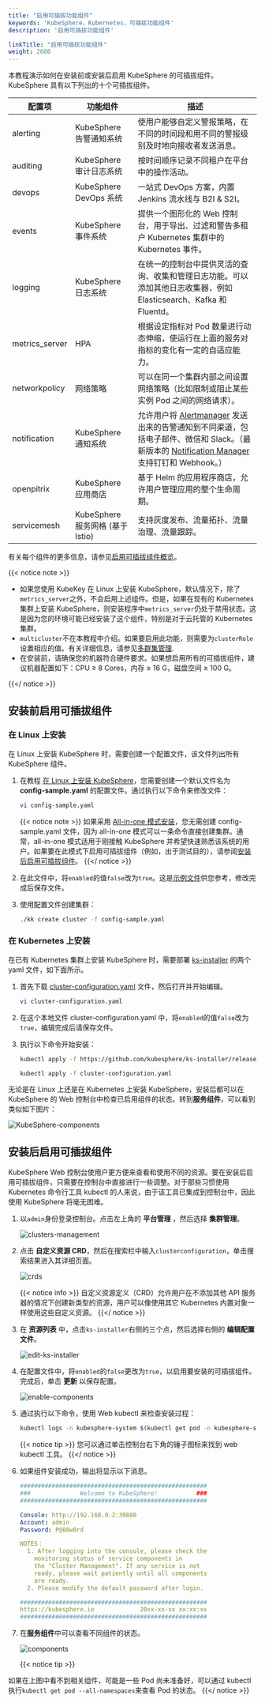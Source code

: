 ```yaml
---
title: "启用可插拔功能组件"
keywords: 'KubeSphere，Kubernetes，可插拔功能组件'
description: '启用可插拔功能组件'

linkTitle: "启用可插拔功能组件"
weight: 2600
---
```


本教程演示如何在安装前或安装后启用 KubeSphere 的可插拔组件。KubeSphere 具有以下列出的十个可插拔组件。

| 配置项 | 功能组件               | 描述                                                  |
| ------------------ | ------------------------------------- | ------------------------------------------------------------ |
| alerting           | KubeSphere 告警通知系统            | 使用户能够自定义警报策略，在不同的时间段和用不同的警报级别及时地向接收者发送消息。|
| auditing           | KubeSphere 审计日志系统           | 按时间顺序记录不同租户在平台中的操作活动。|
| devops             | KubeSphere DevOps 系统              | 一站式 DevOps 方案，内置 Jenkins 流水线与 B2I & S2I。|
| events             | KubeSphere 事件系统              | 提供一个图形化的 Web 控制台，用于导出、过滤和警告多租户 Kubernetes 集群中的 Kubernetes 事件。|
| logging            | KubeSphere 日志系统             | 在统一的控制台中提供灵活的查询、收集和管理日志功能。可以添加其他日志收集器，例如Elasticsearch、Kafka 和 Fluentd。|
| metrics_server     | HPA                                   | 根据设定指标对 Pod 数量进行动态伸缩，使运行在上面的服务对指标的变化有一定的自适应能力。|
| networkpolicy      | 网络策略                        | 可以在同一个集群内部之间设置网络策略（比如限制或阻止某些实例 Pod 之间的网络请求）。|
| notification       | KubeSphere 通知系统        | 允许用户将 [Alertmanager](../../cluster-administration/cluster-wide-alerting-and-notification/alertmanager/) 发送出来的告警通知到不同渠道，包括电子邮件、微信和 Slack。（最新版本的 [Notification Manager](https://github.com/kubesphere/notification-manager) 支持钉钉和 Webhook。）|
| openpitrix         | KubeSphere 应用商店                  | 基于 Helm 的应用程序商店，允许用户管理应用的整个生命周期。|
| servicemesh        | KubeSphere 服务网格 (基于 Istio) | 支持灰度发布、流量拓扑、流量治理、流量跟踪。|

有关每个组件的更多信息，请参见[启用可插拔组件概览](../../pluggable-components/overview/)。

{{< notice note >}}

- 如果您使用 KubeKey 在 Linux 上安装 KubeSphere，默认情况下，除了`metrics_server`之外，不会启用上述组件。但是，如果在现有的 Kubernetes 集群上安装 KubeSphere，则安装程序中`metrics_server`仍处于禁用状态。这是因为您的环境可能已经安装了这个组件，特别是对于云托管的 Kubernetes 集群。
- `multicluster`不在本教程中介绍。如果要启用此功能，则需要为`clusterRole`设置相应的值。有关详细信息，请参见[多群集管理](../../multicluster-management/).
- 在安装前，请确保您的机器符合硬件要求。如果想启用所有的可插拔组件，建议机器配置如下：CPU ≥ 8 Cores，内存 ≥ 16 G，磁盘空间 ≥ 100 G。

{{</ notice >}}

## 安装前启用可插拔组件

### **在 Linux 上安装**

在 Linux 上安装 KubeSphere 时，需要创建一个配置文件，该文件列出所有 KubeSphere 组件。

1. 在教程 [在 Linux 上安装 KubeSphere](../../installing-on-linux/introduction/multioverview/)，您需要创建一个默认文件名为 **config-sample.yaml** 的配置文件。通过执行以下命令来修改文件：

    ```bash
    vi config-sample.yaml
    ```

    {{< notice note >}}
如果采用 [All-in-one 模式安装](../../quick-start/all-in-one-on-linux/)，您无需创建 config-sample.yaml 文件，因为 all-in-one 模式可以一条命令直接创建集群。通常，all-in-one 模式适用于刚接触 KubeSphere 并希望快速熟悉该系统的用户。如果要在此模式下启用可插拔组件（例如，出于测试目的），请参阅[安装后启用可插拔组件](#安装后启用可插拔组件)。
    {{</ notice >}}

2. 在此文件中，将`enabled`的值`false`改为`true`。这是[示例文件](https://github.com/kubesphere/kubekey/blob/release-1.0/docs/config-example.md)供您参考，修改完成后保存文件。

3. 使用配置文件创建集群：

    ```bash
    ./kk create cluster -f config-sample.yaml
    ```

### 在 Kubernetes 上安装

在已有 Kubernetes 集群上安装 KubeSphere 时，需要部署 [ks-installer](https://github.com/kubesphere/ks-installer/) 的两个 yaml 文件，如下面所示。

1. 首先下载 [cluster-configuration.yaml](https://github.com/kubesphere/ks-installer/releases/download/v3.0.0/cluster-configuration.yaml) 文件，然后打开并开始编辑。

    ```bash
    vi cluster-configuration.yaml
    ```

2. 在这个本地文件 cluster-configuration.yaml 中，将`enabled`的值`false`改为`true`，编辑完成后请保存文件。

3. 执行以下命令开始安装：

    ```bash
    kubectl apply -f https://github.com/kubesphere/ks-installer/releases/download/v3.0.0/kubesphere-installer.yaml

    kubectl apply -f cluster-configuration.yaml
    ```

无论是在 Linux 上还是在 Kubernetes 上安装 KubeSphere，安装后都可以在 KubeSphere 的 Web 控制台中检查已启用组件的状态。转到**服务组件**，可以看到类似如下图片：

![KubeSphere-components](/images/docs/quickstart/kubesphere-components-zh.png)

## 安装后启用可插拔组件

KubeSphere Web 控制台使用户更方便来查看和使用不同的资源。要在安装后启用可插拔组件，只需要在控制台中直接进行一些调整。对于那些习惯使用 Kubernetes 命令行工具 kubectl 的人来说，由于该工具已集成到控制台中，因此使用 KubeSphere 将毫无困难。

1. 以`admin`身份登录控制台。点击左上角的 **平台管理** ，然后选择 **集群管理**。

    ![clusters-management](/images/docs/quickstart/clusters-management-zh.png)

2. 点击 **自定义资源 CRD**，然后在搜索栏中输入`clusterconfiguration`，单击搜索结果进入其详细页面。

    ![crds](/images/docs/quickstart/crds-zh.png)

    {{< notice info >}}
自定义资源定义（CRD）允许用户在不添加其他 API 服务器的情况下创建新类型的资源，用户可以像使用其它 Kubernetes 内置对象一样使用这些自定义资源。
    {{</ notice >}}

3. 在 **资源列表** 中，点击`ks-installer`右侧的三个点，然后选择右侧的 **编辑配置文件**。

    ![edit-ks-installer](/images/docs/quickstart/edit-ks-installer-zh.png)

4. 在配置文件中，将`enabled`的`false`更改为`true`，以启用要安装的可插拔组件。完成后，单击 **更新** 以保存配置。

    ![enable-components](/images/docs/quickstart/enable-components-zh.png)

5. 通过执行以下命令，使用 Web kubectl 来检查安装过程：

    ```bash
    kubectl logs -n kubesphere-system $(kubectl get pod -n kubesphere-system -l app=ks-install -o jsonpath='{.items[0].metadata.name}') -f
    ```

    {{< notice tip >}}
您可以通过单击控制台右下角的锤子图标来找到 web kubectl 工具。
    {{</ notice >}}

6. 如果组件安装成功，输出将显示以下消息。

    ```yaml
    #####################################################
    ###              Welcome to KubeSphere!           ###
    #####################################################

    Console: http://192.168.0.2:30880
    Account: admin
    Password: P@88w0rd

    NOTES：
      1. After logging into the console, please check the
        monitoring status of service components in
        the "Cluster Management". If any service is not
        ready, please wait patiently until all components
        are ready.
      2. Please modify the default password after login.

    #####################################################
    https://kubesphere.io             20xx-xx-xx xx:xx:xx
    #####################################################
    ```

7. 在**服务组件**中可以查看不同组件的状态。

    ![components](/images/docs/quickstart/kubesphere-components-zh.png)

    {{< notice tip >}}

如果在上图中看不到相关组件，可能是一些 Pod 尚未准备好，可以通过 kubectl 执行`kubectl get pod --all-namespaces`来查看 Pod 的状态。
    {{</ notice >}}
